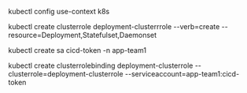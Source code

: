 kubectl config use-context k8s

kubectl create clusterrole deployment-clusterrrole --verb=create --resource=Deployment,Statefulset,Daemonset

kubectl create sa cicd-token -n app-team1

kubectl create clusterrolebinding deployment-clusterrole --clusterrole=deployment-clusterrole --serviceaccount=app-team1:cicd-token
